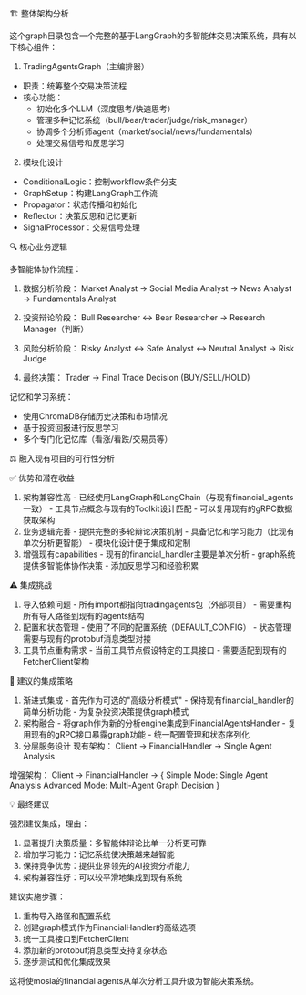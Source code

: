 🏗️ 整体架构分析

  这个graph目录包含一个完整的基于LangGraph的多智能体交易决策系统，具有以下核心组件：

  1. TradingAgentsGraph（主编排器）

  - 职责：统筹整个交易决策流程
  - 核心功能：
    - 初始化多个LLM（深度思考/快速思考）
    - 管理多种记忆系统（bull/bear/trader/judge/risk_manager）
    - 协调多个分析师agent（market/social/news/fundamentals）
    - 处理交易信号和反思学习

  2. 模块化设计

  - ConditionalLogic：控制workflow条件分支
  - GraphSetup：构建LangGraph工作流
  - Propagator：状态传播和初始化
  - Reflector：决策反思和记忆更新
  - SignalProcessor：交易信号处理

  🔍 核心业务逻辑

  多智能体协作流程：

  1. 数据分析阶段：
     Market Analyst → Social Media Analyst → News Analyst → Fundamentals Analyst

  2. 投资辩论阶段：
     Bull Researcher ↔ Bear Researcher → Research Manager（判断）

  3. 风险分析阶段：
     Risky Analyst ↔ Safe Analyst ↔ Neutral Analyst → Risk Judge

  4. 最终决策：
     Trader → Final Trade Decision (BUY/SELL/HOLD)

  记忆和学习系统：

  - 使用ChromaDB存储历史决策和市场情况
  - 基于投资回报进行反思学习
  - 多个专门化记忆库（看涨/看跌/交易员等）

  ⚖️ 融入现有项目的可行性分析

  ✅ 优势和潜在收益

  1. 架构兼容性高
    - 已经使用LangGraph和LangChain（与现有financial_agents一致）
    - 工具节点概念与现有的Toolkit设计匹配
    - 可以复用现有的gRPC数据获取架构
  2. 业务逻辑完善
    - 提供完整的多轮辩论决策机制
    - 具备记忆和学习能力（比现有单次分析更智能）
    - 模块化设计便于集成和定制
  3. 增强现有capabilities
    - 现有的financial_handler主要是单次分析
    - graph系统提供多智能体协作决策
    - 添加反思学习和经验积累

  ⚠️ 集成挑战

  1. 导入依赖问题
    - 所有import都指向tradingagents包（外部项目）
    - 需要重构所有导入路径到现有的agents结构
  2. 配置和状态管理
    - 使用了不同的配置系统（DEFAULT_CONFIG）
    - 状态管理需要与现有的protobuf消息类型对接
  3. 工具节点重构需求
    - 当前工具节点假设特定的工具接口
    - 需要适配到现有的FetcherClient架构

  🎯 建议的集成策略

  1. 渐进式集成
    - 首先作为可选的"高级分析模式"
    - 保持现有financial_handler的简单分析功能
    - 为复杂投资决策提供graph模式
  2. 架构融合
    - 将graph作为新的分析engine集成到FinancialAgentsHandler
    - 复用现有的gRPC接口暴露graph功能
    - 统一配置管理和状态序列化
  3. 分层服务设计
  现有架构：
  Client → FinancialHandler → Single Agent Analysis

  增强架构：
  Client → FinancialHandler → {
    Simple Mode: Single Agent Analysis
    Advanced Mode: Multi-Agent Graph Decision
  }

  💡 最终建议

  强烈建议集成，理由：
  1. 显著提升决策质量：多智能体辩论比单一分析更可靠
  2. 增加学习能力：记忆系统使决策越来越智能
  3. 保持竞争优势：提供业界领先的AI投资分析能力
  4. 架构兼容性好：可以较平滑地集成到现有系统

  建议实施步骤：
  1. 重构导入路径和配置系统
  2. 创建graph模式作为FinancialHandler的高级选项
  3. 统一工具接口到FetcherClient
  4. 添加新的protobuf消息类型支持复杂状态
  5. 逐步测试和优化集成效果

  这将使mosia的financial agents从单次分析工具升级为智能决策系统。